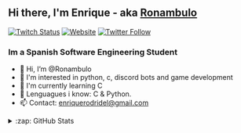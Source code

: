 [Instagram]: https://www.instagram.com/burnedreel/
[Twitter]: https://twitter.com/Ronambuloo
[TikTok]: https://www.tiktok.com/@Ronambulo_
[Youtube]: https://www.youtube.com/channel/UC7UvzyArXEhe2yQc0yrR-zQ
[Website]: https://ronambulo.wordpress.com/
[Twitch]: https://www.twitch.tv/Ronambulo_

## Hi there, I'm Enrique - aka [Ronambulo][Twitch]

[![Twitch Status](https://img.shields.io/twitch/status/ronambulo_?color=9146FF&label=Ronambulo_%20twitch&logo=twitch&logoColor=white&style=for-the-badge)][Twitch]
[![Website](https://img.shields.io/website?label=ronambulo.com&style=for-the-badge&url=https%3A%2F%2Fronambulo.wordpress.com/)](https://ronambulo.wordpress.com/)
[![Twitter Follow](https://img.shields.io/twitter/follow/ronambuloo?color=1DA1F2&logo=twitter&style=for-the-badge)](https://twitter.com/intent/follow?original_referer=https%3A%2F%2Fgithub.com%2Fronambuloo&screen_name=ronambuloo)


### Im a Spanish Software Engineering Student

- 👋 Hi, I’m @Ronambulo
- 👀 I'm interested in python, c, discord bots and game development
- 🌱 I'm currently learning C
- 🌳 Lenguagues i know: C & Python.
- 📫 Contact: enriquerodridel@gmail.com


<details>
  <summary>:zap: GitHub Stats</summary>
<br>

  <img align="left" alt="Ronambulo's GitHub Stats:" src="https://github-readme-stats.vercel.app/api?username=Ronambulo&count_private=true&theme=material-palenight&show_icons=true&hide_border=true&icon_color=FFFFFF&text_color=FFFFFF&title_color=9146FF" />
  
</details>

